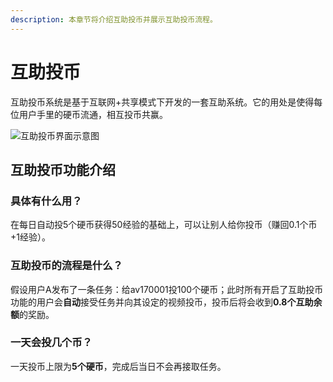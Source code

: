 ```yaml
---
description: 本章节将介绍互助投币并展示互助投币流程。
---
```


# 互助投币

互助投币系统是基于互联网+共享模式下开发的一套互助系统。它的用处是使得每位用户手里的硬币流通，相互投币共赢。

![&#x4E92;&#x52A9;&#x6295;&#x5E01;&#x754C;&#x9762;&#x793A;&#x610F;&#x56FE;](../.gitbook/assets/image%20%2831%29.png)

## 互助投币功能介绍

### 具体有什么用？

在每日自动投5个硬币获得50经验的基础上，可以让别人给你投币（赚回0.1个币+1经验）。

### 互助投币的流程是什么？

假设用户A发布了一条任务：给av170001投100个硬币；此时所有开启了互助投币功能的用户会**自动**接受任务并向其设定的视频投币，投币后将会收到**0.8个互助余额**的奖励。

### 一天会投几个币？

 一天投币上限为**5个硬币**，​完成后当日不会再接取任务。

